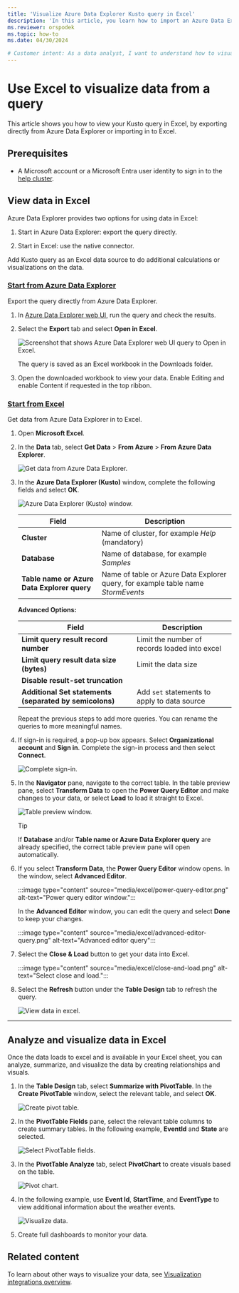```yaml
---
title: 'Visualize Azure Data Explorer Kusto query in Excel'
description: 'In this article, you learn how to import an Azure Data Explorer Kusto query into Excel, by exporting it directly or by using the native connector in Excel.'
ms.reviewer: orspodek
ms.topic: how-to
ms.date: 04/30/2024

# Customer intent: As a data analyst, I want to understand how to visualize my Azure Data Explorer data in Excel.
---
```


# Use Excel to visualize data from a query

This article shows you how to view your Kusto query in Excel, by exporting directly from Azure Data Explorer or importing in to Excel.

## Prerequisites

* A Microsoft account or a Microsoft Entra user identity to sign in to the [help cluster](https://dataexplorer.azure.com/clusters/help/databases/Samples).

## View data in Excel

Azure Data Explorer provides two options for using data in Excel:

1. Start in Azure Data Explorer: export the query directly.

1. Start in Excel: use the native connector.

Add Kusto query as an Excel data source to do additional calculations or visualizations on the data.

### [Start from Azure Data Explorer](#tab/azure-data-explorer)

Export the query directly from Azure Data Explorer.

1. In [Azure Data Explorer web UI](https://dataexplorer.azure.com/clusters/help/databases/Samples), run the query and check the results.

1. Select the **Export** tab and select **Open in Excel**.

    ![Screenshot that shows Azure Data Explorer web UI query to Open in Excel.](media/excel/web-ui-query-to-excel.png)

    The query is saved as an Excel workbook in the Downloads folder.

1. Open the downloaded workbook to view your data. Enable Editing and enable Content if requested in the top ribbon.

### [Start from Excel](#tab/excel)

Get data from Azure Data Explorer in to Excel.

1. Open **Microsoft Excel**.

1. In the **Data** tab, select **Get Data** > **From Azure** > **From Azure Data Explorer**.

    ![Get data from Azure Data Explorer.](media/excel/get-data-from-adx.png)

1. In the **Azure Data Explorer (Kusto)** window, complete the following fields and select **OK**.

    ![Azure Data Explorer (Kusto) window.](media/excel/adx-connection-window.png)

    |Field   |Description |
    |---------|---------|
    |**Cluster**   |   Name of cluster, for example *Help* (mandatory)      |
    |**Database**     |    Name of database, for example *Samples*      |
    |**Table name or Azure Data Explorer query**    |     Name of table or Azure Data Explorer query, for example table name *StormEvents*    |

    **Advanced Options:**

     |Field   |Description |
    |---------|---------|
    |**Limit query result record number**     |     Limit the number of records loaded into excel  |
    |**Limit query result data size (bytes)**    |    Limit the data size      |
    |**Disable result-set truncation**    |         |
    |**Additional Set statements (separated by semicolons)**    |    Add `set` statements to apply to data source     |

    Repeat the previous steps to add more queries. You can rename the queries to more meaningful names.

1. If sign-in is required, a pop-up box appears. Select **Organizational account** and **Sign in**. Complete the sign-in process and then select **Connect**.

    ![Complete sign-in.](media/excel/complete-sign-in.png)

1. In the **Navigator** pane, navigate to the correct table. In the table preview pane, select **Transform Data** to open the **Power Query Editor** and make changes to your data, or select **Load** to load it straight to Excel.

    ![Table preview window.](media/excel/navigate-table-preview-window.png)

    > [!TIP]
    > If **Database** and/or **Table name or Azure Data Explorer query** are already specified, the correct table preview pane will open automatically.

1. If you select **Transform Data**, the **Power Query Editor** window opens. In the window, select **Advanced Editor**.

    :::image type="content" source="media/excel/power-query-editor.png" alt-text="Power query editor window.":::

    In the **Advanced Editor** window, you can edit the query and select **Done** to keep your changes.

    :::image type="content" source="media/excel/advanced-editor-query.png" alt-text="Advanced editor query":::

1. Select the **Close & Load** button to get your data into Excel.

    :::image type="content" source="media/excel/close-and-load.png" alt-text="Select close and load.":::

1. Select the **Refresh** button under the **Table Design** tab to refresh the query.

    ![View data in excel.](media/excel/data-in-excel.png)

---

## Analyze and visualize data in Excel

Once the data loads to excel and is available in your Excel sheet, you can analyze, summarize, and visualize the data by creating relationships and visuals.

1. In the **Table Design** tab, select **Summarize with PivotTable**. In the **Create PivotTable** window, select the relevant table, and select **OK**.

    ![Create pivot table.](media/excel/create-pivot-table.png)

1. In the **PivotTable Fields** pane, select the relevant table columns to create summary tables. In the following example,  **EventId** and **State** are selected.

    ![Select PivotTable fields.](media/excel/pivot-table-pick-fields.png)

1. In the **PivotTable Analyze** tab, select **PivotChart** to create visuals based on the table.

    ![Pivot chart.](media/excel/pivot-table-analyze-pivotchart.png)

1. In the following example, use **Event Id**, **StartTime**, and **EventType** to view additional information about the weather events.

    ![Visualize data.](media/excel/visualize-excel-data.png)

1. Create full dashboards to monitor your data.

## Related content

To learn about other ways to visualize your data, see [Visualization integrations overview](integrate-visualize-overview.md).
